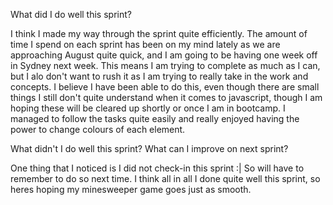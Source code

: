 What did I do well this sprint?

I think I made my way through the sprint quite efficiently. The amount of time I spend on each sprint has been on my mind lately as we are approaching August quite quick, and I am going to be having one week off in Sydney next week. This means I am trying to complete as much as I can, but I alo don't want to rush it as I am trying to really take in the work and concepts. I believe I have been able to do this, even though there are small things I still don't quite understand when it comes to javascript, though I am hoping these will be cleared up shortly or once I am in bootcamp. I managed to follow the tasks quite easily and really enjoyed having the power to change colours of each element.

 What didn't I do well this sprint? What can I improve on next sprint?

 One thing that I noticed is I did not check-in this sprint :| So will have to remember to do so next time. I think all in all I done quite well this sprint, so heres hoping my minesweeper game goes just as smooth.